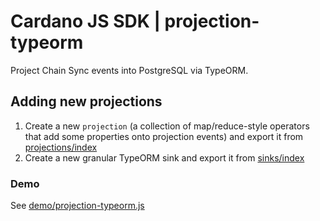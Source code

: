 # Cardano JS SDK | projection-typeorm

Project Chain Sync events into PostgreSQL via TypeORM.

## Adding new projections

1. Create a new `projection` (a collection of map/reduce-style operators that add some properties onto projection events) and export it from [projections/index](../projection/src/projections/index.ts)
2. Create a new granular TypeORM sink and export it from [sinks/index](./src/sinks/index.ts)

### Demo

See [demo/projection-typeorm.js](../../demo/)
